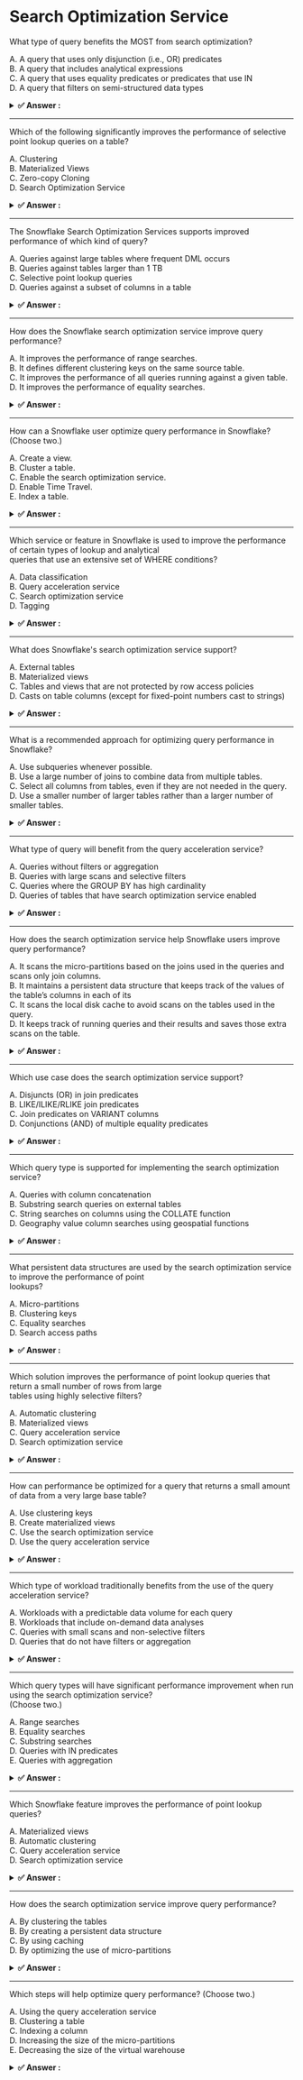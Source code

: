 # Search Optimization Service                                                                                                                                                                                                                                                                                                                                                                                   
What type of query benefits the MOST from search optimization?                                                                                                                                                                                                                                                                                                                                                  
                                                                                                                                                                                                                                                                                                                                                                                                                
A. A query that uses only disjunction (i.e., OR) predicates<br>B. A query that includes analytical expressions<br>C. A query that uses equality predicates or predicates that use IN<br>D. A query that filters on semi-structured data types                                                                                                                                                                   
                                                                                                                                                                                                                                                                                                                                                                                                                
<details>                                                                                                                                                                                                                                                                                                                                                                                                       
<summary><strong>✅ Answer : </strong></summary>                                                                                                                                                                                                                                                                                                                                                                
<strong>C</strong>                                                                                                                                                                                                                                                                                                                                                                                              
                                                                                                                                                                                                                                                                                                                                                                                                                
The correct answer is C, a query that uses equality predicates or predicates that use IN. Search Optimization                                                                                                                                                                                                                                                                                                   
Service in Snowflake is designed to significantly accelerate point lookups and selective queries.                                                                                                                                                                                                                                                                                                               
Equality predicates (using the "=" operator) and IN predicates (checking for membership within a list of                                                                                                                                                                                                                                                                                                        
values) are prime candidates for optimization because they allow Snowflake to efficiently identify and retrieve                                                                                                                                                                                                                                                                                                 
the exact rows matching the specified conditions. The service builds and maintains a persistent data structure                                                                                                                                                                                                                                                                                                  
which enables faster data retrieval.                                                                                                                                                                                                                                                                                                                                                                            
Option A is less effective. Disjunction (OR) predicates often require Snowflake to scan multiple potentialmatches, diminishing the benefits of search optimization compared to precise lookups. While it might help                                                                                                                                                                                             
with queries, Search Optimization is not specifically designed for or to improve the performance of queries                                                                                                                                                                                                                                                                                                     
using only disjunction predicates.                                                                                                                                                                                                                                                                                                                                                                              
Option B, analytical expressions (e.g., aggregations, window functions), are primarily CPU-bound and not                                                                                                                                                                                                                                                                                                        
directly optimized by the Search Optimization Service. These expressions benefit more from warehouse                                                                                                                                                                                                                                                                                                            
scaling and query optimization techniques within Snowflake's query processor.                                                                                                                                                                                                                                                                                                                                   
Option D, filtering on semi-structured data types, while partially supported, doesn't reap the full benefits as                                                                                                                                                                                                                                                                                                 
equality predicates. Snowflake's Search Optimization does not currently support all semi-structured data                                                                                                                                                                                                                                                                                                        
types or every possible way you can filter semi-structured data.                                                                                                                                                                                                                                                                                                                                                
In essence, Search Optimization excels when narrowing down the search space quickly, and equality and IN                                                                                                                                                                                                                                                                                                        
predicates are the most direct ways to achieve this.Because Snowflake stores its data in micro-partitions,                                                                                                                                                                                                                                                                                                      
using search optimization, specifically with equality predicates, will allow for the system to quickly retrieve                                                                                                                                                                                                                                                                                                 
the micro-partitions needed without scanning a large amount of unneeded data.                                                                                                                                                                                                                                                                                                                                   
For more information on Snowflake's Search Optimization Service, refer to the official documentation:                                                                                                                                                                                                                                                                                                           
https://docs.snowflake.com/en/user-guide/search-optimization-service.html                                                                                                                                                                                                                                                                                                                                       
</details>                                                                                                                                                                                                                                                                                                                                                                                                      
                                                                                                                                                                                                                                                                                                                                                                                                                
                                                                                                                                                                                                                                                                                                                                                                                                                
---                                                                                                                                                                                                                                                                                                                                                                                                             
Which of the following significantly improves the performance of selective point lookup queries on a table?                                                                                                                                                                                                                                                                                                     
                                                                                                                                                                                                                                                                                                                                                                                                                
A. Clustering<br>B. Materialized Views<br>C. Zero-copy Cloning<br>D. Search Optimization Service                                                                                                                                                                                                                                                                                                                
                                                                                                                                                                                                                                                                                                                                                                                                                
<details>                                                                                                                                                                                                                                                                                                                                                                                                       
<summary><strong>✅ Answer : </strong></summary>                                                                                                                                                                                                                                                                                                                                                                
<strong>D</strong>                                                                                                                                                                                                                                                                                                                                                                                              
                                                                                                                                                                                                                                                                                                                                                                                                                
The correct answer is D, Search Optimization Service. Here's why:                                                                                                                                                                                                                                                                                                                                               
Search Optimization Service directly addresses the performance of selective point lookup queries. Point                                                                                                                                                                                                                                                                                                         
lookup queries involve searching for specific rows based on a single value or a small set of values in one or                                                                                                                                                                                                                                                                                                   
more columns. These queries need fast and efficient data retrieval.                                                                                                                                                                                                                                                                                                                                             
Clustering, while beneficial for overall query performance by organizing data physically, doesn't specifically                                                                                                                                                                                                                                                                                                  
target point lookups in the same direct manner as Search Optimization. Clustering optimizes for range scans                                                                                                                                                                                                                                                                                                     
and queries that filter on a clustered key, not necessarily single-value lookups.                                                                                                                                                                                                                                                                                                                               
Materialized views pre-compute and store query results, which can speed up some queries. However, they                                                                                                                                                                                                                                                                                                          
require maintenance and are not universally applicable to all types of point lookups, especially if the filtering                                                                                                                                                                                                                                                                                               
criteria change frequently. They are also more suited for aggregation and complex joins rather than simple                                                                                                                                                                                                                                                                                                      
key-based lookups.                                                                                                                                                                                                                                                                                                                                                                                              
Zero-copy cloning creates a copy of a database, schema, or table without duplicating the underlying data                                                                                                                                                                                                                                                                                                        
storage. While useful for development and testing, it does not inherently improve the performance of point                                                                                                                                                                                                                                                                                                      
lookup queries. It only creates a new environment with the same (potentially slow) query performance                                                                                                                                                                                                                                                                                                            
characteristics as the original.                                                                                                                                                                                                                                                                                                                                                                                
Search Optimization Service, in contrast, builds and maintains a persistent data structure (akin to an index,                                                                                                                                                                                                                                                                                                   
but automatically managed by Snowflake) that allows Snowflake to rapidly locate rows that match the                                                                                                                                                                                                                                                                                                             
specified criteria in point lookup queries. It dramatically reduces the amount of data that needs to be scanned                                                                                                                                                                                                                                                                                                 
for each lookup, thereby significantly improving performance. Snowflake automatically determines when and                                                                                                                                                                                                                                                                                                       
how to use the search optimization data structure, simplifying its application. The service uses statistics and                                                                                                                                                                                                                                                                                                 
data analysis to decide which columns benefit most from this optimization. This results in significantly faster                                                                                                                                                                                                                                                                                                 
execution times for queries that previously relied on full table scans or inefficient indexing strategies.                                                                                                                                                                                                                                                                                                      
For further research, refer to the official Snowflake documentation on Search Optimization:                                                                                                                                                                                                                                                                                                                     
https://docs.snowflake.com/en/user-guide/search-optimization-service.html                                                                                                                                                                                                                                                                                                                                       
</details>                                                                                                                                                                                                                                                                                                                                                                                                      
                                                                                                                                                                                                                                                                                                                                                                                                                
                                                                                                                                                                                                                                                                                                                                                                                                                
---                                                                                                                                                                                                                                                                                                                                                                                                             
The Snowflake Search Optimization Services supports improved performance of which kind of query?                                                                                                                                                                                                                                                                                                                
                                                                                                                                                                                                                                                                                                                                                                                                                
A. Queries against large tables where frequent DML occurs<br>B. Queries against tables larger than 1 TB<br>C. Selective point lookup queries<br>D. Queries against a subset of columns in a table                                                                                                                                                                                                               
                                                                                                                                                                                                                                                                                                                                                                                                                
<details>                                                                                                                                                                                                                                                                                                                                                                                                       
<summary><strong>✅ Answer : </strong></summary>                                                                                                                                                                                                                                                                                                                                                                
<strong>C</strong>                                                                                                                                                                                                                                                                                                                                                                                              
                                                                                                                                                                                                                                                                                                                                                                                                                
The Snowflake Search Optimization Service (SOS) is designed to accelerate point lookup queries on large                                                                                                                                                                                                                                                                                                         
tables. Point lookups, also known as selective queries, involve retrieving specific rows based on equality or IN                                                                                                                                                                                                                                                                                                
conditions on one or more columns. SOS creates a persistent data structure that functions similarly to anindex, enabling Snowflake to quickly locate and retrieve the matching rows without scanning the entire table.                                                                                                                                                                                          
Traditional indexes can struggle with the dynamic nature of data in cloud data warehouses and the need for                                                                                                                                                                                                                                                                                                      
continuous data loading and transformations. Snowflake's SOS overcomes these limitations by automatically                                                                                                                                                                                                                                                                                                       
and transparently maintaining its optimization structures as data is added, modified, or deleted. This ensures                                                                                                                                                                                                                                                                                                  
that the optimizations remain effective without manual intervention.                                                                                                                                                                                                                                                                                                                                            
While SOS can indirectly benefit queries against tables with frequent DML (Data Manipulation Language)                                                                                                                                                                                                                                                                                                          
operations by keeping its structures up-to-date, its primary goal isn't to optimize queries impacted by DML.                                                                                                                                                                                                                                                                                                    
Tables larger than 1 TB can benefit from SOS, but the service is more specifically tuned for queries requiring                                                                                                                                                                                                                                                                                                  
the retrieval of small subsets of data. Moreover, SOS doesn't directly optimize queries on a subset of columns                                                                                                                                                                                                                                                                                                  
if those columns aren't used in a selective filter. The core function of SOS lies in efficiently locating targeted                                                                                                                                                                                                                                                                                              
rows defined by conditions like WHERE column = value.                                                                                                                                                                                                                                                                                                                                                           
Therefore, selective point lookup queries are the specific type of queries that benefit directly from the                                                                                                                                                                                                                                                                                                       
performance improvements offered by the Snowflake Search Optimization Service. The SOS accelerates                                                                                                                                                                                                                                                                                                              
these queries by avoiding full table scans and leveraging its optimized internal data structures for efficient                                                                                                                                                                                                                                                                                                  
row identification.                                                                                                                                                                                                                                                                                                                                                                                             
For further research, consult the official Snowflake documentation:                                                                                                                                                                                                                                                                                                                                             
Snowflake Search Optimization Service                                                                                                                                                                                                                                                                                                                                                                           
</details>                                                                                                                                                                                                                                                                                                                                                                                                      
                                                                                                                                                                                                                                                                                                                                                                                                                
                                                                                                                                                                                                                                                                                                                                                                                                                
---                                                                                                                                                                                                                                                                                                                                                                                                             
How does the Snowflake search optimization service improve query performance?                                                                                                                                                                                                                                                                                                                                   
                                                                                                                                                                                                                                                                                                                                                                                                                
A. It improves the performance of range searches.<br>B. It defines different clustering keys on the same source table.<br>C. It improves the performance of all queries running against a given table.<br>D. It improves the performance of equality searches.                                                                                                                                                  
                                                                                                                                                                                                                                                                                                                                                                                                                
<details>                                                                                                                                                                                                                                                                                                                                                                                                       
<summary><strong>✅ Answer : </strong></summary>                                                                                                                                                                                                                                                                                                                                                                
<strong>D</strong>                                                                                                                                                                                                                                                                                                                                                                                              
                                                                                                                                                                                                                                                                                                                                                                                                                
The correct answer is D. It improves the performance of equality searches. The Snowflake Search                                                                                                                                                                                                                                                                                                                 
Optimization Service is specifically designed to accelerate queries that use equality predicates (e.g., WHERE                                                                                                                                                                                                                                                                                                   
column = value). It achieves this by creating a persistent, optimized data structure that efficiently maps                                                                                                                                                                                                                                                                                                      
specific values to their corresponding data locations within the table’s micro-partitions. This allows Snowflake                                                                                                                                                                                                                                                                                                
to bypass scanning the entire table or even large portions of it, directly retrieving the relevant data blocks.                                                                                                                                                                                                                                                                                                 
Unlike clustering, which aims to optimize data storage based on a defined key for efficient range-based                                                                                                                                                                                                                                                                                                         
searches, the search optimization service is value-based, focusing on improving lookup speed for exact                                                                                                                                                                                                                                                                                                          
matches. Option A is incorrect because range searches are typically optimized using clustering keys, not                                                                                                                                                                                                                                                                                                        
search optimization. Option B is inaccurate as search optimization does not define clustering keys. Option C is                                                                                                                                                                                                                                                                                                 
incorrect because the service is targeted for equality predicates, not all queries. While search optimization                                                                                                                                                                                                                                                                                                   
service can improve performance, its effect is query specific. The service's effectiveness depends on the                                                                                                                                                                                                                                                                                                       
query patterns and is most beneficial for columns frequently used in equality conditions. Therefore, it's not a                                                                                                                                                                                                                                                                                                 
universal performance booster.                                                                                                                                                                                                                                                                                                                                                                                  
Further, the service does incur some storage and maintenance costs, making it essential to understand its                                                                                                                                                                                                                                                                                                       
implications before enabling it. Snowflake monitors query activity and attempts to automatically optimize                                                                                                                                                                                                                                                                                                       
query performance, even if the search optimization service isn't explicitly enabled; however the automated                                                                                                                                                                                                                                                                                                      
mechanism only uses a limited set of strategies. The Search Optimization Service provides a more granular                                                                                                                                                                                                                                                                                                       
control and faster results.                                                                                                                                                                                                                                                                                                                                                                                     
For more detailed information, refer to the official Snowflake documentation:                                                                                                                                                                                                                                                                                                                                   
Understanding Search Optimization Service: https://docs.snowflake.com/en/user-guide/search-optimizationservice                                                                                                                                                                                                                                                                                                  
Search Optimization and Clustering: https://docs.snowflake.com/en/user-guide/tables-clustering-keys                                                                                                                                                                                                                                                                                                             
</details>                                                                                                                                                                                                                                                                                                                                                                                                      
                                                                                                                                                                                                                                                                                                                                                                                                                
                                                                                                                                                                                                                                                                                                                                                                                                                
---                                                                                                                                                                                                                                                                                                                                                                                                             
How can a Snowflake user optimize query performance in Snowflake? (Choose two.)                                                                                                                                                                                                                                                                                                                                 
                                                                                                                                                                                                                                                                                                                                                                                                                
A. Create a view.<br>B. Cluster a table.<br>C. Enable the search optimization service.<br>D. Enable Time Travel.<br>E. Index a table.                                                                                                                                                                                                                                                                           
                                                                                                                                                                                                                                                                                                                                                                                                                
<details>                                                                                                                                                                                                                                                                                                                                                                                                       
<summary><strong>✅ Answer : </strong></summary>                                                                                                                                                                                                                                                                                                                                                                
<strong>B, C</strong>                                                                                                                                                                                                                                                                                                                                                                                           
                                                                                                                                                                                                                                                                                                                                                                                                                
Here's a detailed justification for why options B and C are the correct choices for optimizing query                                                                                                                                                                                                                                                                                                            
performance in Snowflake:                                                                                                                                                                                                                                                                                                                                                                                       
Option B: Cluster a table. Clustering in Snowflake physically reorganizes data within micro-partitions based                                                                                                                                                                                                                                                                                                    
on specified clustering keys. This grouping of similar data significantly reduces the amount of data Snowflake                                                                                                                                                                                                                                                                                                  
needs to scan for queries filtering on or joining with those keys. By strategically clustering data based on                                                                                                                                                                                                                                                                                                    
commonly used filters, data access becomes much more efficient, accelerating query execution. This is                                                                                                                                                                                                                                                                                                           
because Snowflake can skip irrelevant micro-partitions that do not contain the data required by the query,                                                                                                                                                                                                                                                                                                      
directly improving query performance.                                                                                                                                                                                                                                                                                                                                                                           
Option C: Enable the search optimization service. The search optimization service automatically enhances                                                                                                                                                                                                                                                                                                        
query performance for selective queries on large tables. It achieves this by creating a separate search access                                                                                                                                                                                                                                                                                                  
path structure (e.g. inverted index) optimized for fast lookups. Instead of relying solely on table scans,                                                                                                                                                                                                                                                                                                      
Snowflake can quickly locate the relevant data through this structure. This reduces data scanned leading to                                                                                                                                                                                                                                                                                                     
better performance, particularly for queries using filters on columns added to the optimization service.                                                                                                                                                                                                                                                                                                        
However, it comes with a cost associated with storage, so it needs to be thoughtfully implemented.                                                                                                                                                                                                                                                                                                              
Why the other options are incorrect:                                                                                                                                                                                                                                                                                                                                                                            
A. Create a view: Creating a view does not improve underlying query performance on the base tables. It                                                                                                                                                                                                                                                                                                          
essentially creates a saved query that references tables. The query against the view still executes against the                                                                                                                                                                                                                                                                                                 
underlying table and would benefit from B or C, but a view alone is not a performance optimizer.                                                                                                                                                                                                                                                                                                                
D. Enable Time Travel: Time Travel allows users to access historical data in Snowflake, but it doesn't improve                                                                                                                                                                                                                                                                                                  
query performance in general. It has no impact on performance optimization of recent data queries.                                                                                                                                                                                                                                                                                                              
E. Index a table: While indexing is a common strategy in traditional databases, Snowflake does not support                                                                                                                                                                                                                                                                                                      
manual indexing of tables. Snowflake handles indexing internally with features like clustering and the search                                                                                                                                                                                                                                                                                                   
optimization service. User defined indexes are not an option.                                                                                                                                                                                                                                                                                                                                                   
Authoritative Links:                                                                                                                                                                                                                                                                                                                                                                                            
Snowflake Clustering: https://docs.snowflake.com/en/user-guide/tables-clustering.html                                                                                                                                                                                                                                                                                                                           
Snowflake Search Optimization Service: https://docs.snowflake.com/en/user-guide/search-optimizationservice.html                                                                                                                                                                                                                                                                                                 
In summary, clustering tables and enabling the search optimization service are two effective methods to                                                                                                                                                                                                                                                                                                         
significantly improve query performance in Snowflake by reducing the amount of data scanned and                                                                                                                                                                                                                                                                                                                 
optimizing data access patterns.                                                                                                                                                                                                                                                                                                                                                                                
</details>                                                                                                                                                                                                                                                                                                                                                                                                      
                                                                                                                                                                                                                                                                                                                                                                                                                
                                                                                                                                                                                                                                                                                                                                                                                                                
---                                                                                                                                                                                                                                                                                                                                                                                                             
Which service or feature in Snowflake is used to improve the performance of certain types of lookup and analytical                                                                                                                                                                                                                                                                                              
queries that use an extensive set of WHERE conditions?                                                                                                                                                                                                                                                                                                                                                          
                                                                                                                                                                                                                                                                                                                                                                                                                
A. Data classification<br>B. Query acceleration service<br>C. Search optimization service<br>D. Tagging                                                                                                                                                                                                                                                                                                         
                                                                                                                                                                                                                                                                                                                                                                                                                
<details>                                                                                                                                                                                                                                                                                                                                                                                                       
<summary><strong>✅ Answer : </strong></summary>                                                                                                                                                                                                                                                                                                                                                                
<strong>C</strong>                                                                                                                                                                                                                                                                                                                                                                                              
                                                                                                                                                                                                                                                                                                                                                                                                                
The correct answer is C. Search optimization service.                                                                                                                                                                                                                                                                                                                                                           
The Search Optimization Service in Snowflake is specifically designed to dramatically improve the                                                                                                                                                                                                                                                                                                               
performance of queries that involve selective filters, often expressed as extensive WHERE clause conditions.                                                                                                                                                                                                                                                                                                    
These filters typically target specific values or ranges within columns. Without search optimization,                                                                                                                                                                                                                                                                                                           
Snowflake might need to scan a large amount of data to satisfy the filtering conditions, leading to slow query                                                                                                                                                                                                                                                                                                  
execution times. The Search Optimization Service addresses this by creating a specialized search index for                                                                                                                                                                                                                                                                                                      
the table. This index allows Snowflake to rapidly locate the relevant data blocks required by a query, skipping                                                                                                                                                                                                                                                                                                 
the unnecessary scanning of irrelevant blocks. This process drastically reduces the I/O overhead and overall                                                                                                                                                                                                                                                                                                    
query latency. The service automatically maintains the search index whenever data in the table is updated,                                                                                                                                                                                                                                                                                                      
ensuring query performance remains optimized over time. It is important to understand that the searchoptimization service is not a generic query accelerator but tailored for queries that perform targeted lookups                                                                                                                                                                                             
using predicates.                                                                                                                                                                                                                                                                                                                                                                                               
Here's why the other options are incorrect:                                                                                                                                                                                                                                                                                                                                                                     
A. Data classification: Data classification focuses on categorizing and labeling data based on its sensitivity                                                                                                                                                                                                                                                                                                  
and other characteristics, primarily for governance and security purposes, and doesn't directly impact query                                                                                                                                                                                                                                                                                                    
performance.                                                                                                                                                                                                                                                                                                                                                                                                    
B. Query acceleration service: While Snowflake does have performance-enhancing features, the specific                                                                                                                                                                                                                                                                                                           
"Query acceleration service" is not the name of the relevant feature for WHERE clause optimization. Search                                                                                                                                                                                                                                                                                                      
optimization is the correct service related to such conditions.                                                                                                                                                                                                                                                                                                                                                 
D. Tagging: Tagging in Snowflake is used for metadata management and resource organization; it has no                                                                                                                                                                                                                                                                                                           
direct effect on query performance.                                                                                                                                                                                                                                                                                                                                                                             
Authoritative Links:                                                                                                                                                                                                                                                                                                                                                                                            
Snowflake Documentation on Search Optimization: https://docs.snowflake.com/en/user-guide/searchoptimization-service                                                                                                                                                                                                                                                                                             
Snowflake Blog on Search Optimization: https://www.snowflake.com/blog/search-optimization-serviceperformance-efficiency/                                                                                                                                                                                                                                                                                        
</details>                                                                                                                                                                                                                                                                                                                                                                                                      
                                                                                                                                                                                                                                                                                                                                                                                                                
                                                                                                                                                                                                                                                                                                                                                                                                                
---                                                                                                                                                                                                                                                                                                                                                                                                             
What does Snowflake's search optimization service support?                                                                                                                                                                                                                                                                                                                                                      
                                                                                                                                                                                                                                                                                                                                                                                                                
A. External tables<br>B. Materialized views<br>C. Tables and views that are not protected by row access policies<br>D. Casts on table columns (except for fixed-point numbers cast to strings)                                                                                                                                                                                                                  
                                                                                                                                                                                                                                                                                                                                                                                                                
<details>                                                                                                                                                                                                                                                                                                                                                                                                       
<summary><strong>✅ Answer : </strong></summary>                                                                                                                                                                                                                                                                                                                                                                
<strong>D</strong>                                                                                                                                                                                                                                                                                                                                                                                              
                                                                                                                                                                                                                                                                                                                                                                                                                
The correct answer is D. Casts on table columns (except for fixed-point numbers cast to strings).                                                                                                                                                                                                                                                                                                               
Snowflake's search optimization service primarily accelerates queries by optimizing data access based on the                                                                                                                                                                                                                                                                                                    
predicates within the WHERE clause. It functions by creating a search access path, which is essentially a                                                                                                                                                                                                                                                                                                       
mapping of values to data locations within a table. This optimization focuses on how data is physically                                                                                                                                                                                                                                                                                                         
accessed. Casting operations, such as converting data types, can impact the effectiveness of this mapping.                                                                                                                                                                                                                                                                                                      
Snowflake's documentation clearly states that search optimization can be used on columns that have casts                                                                                                                                                                                                                                                                                                        
with specific exceptions. This is because when you cast a data type, the internal representation of a value                                                                                                                                                                                                                                                                                                     
might change. For example, casting strings to numbers. This new representation may hinder the existing                                                                                                                                                                                                                                                                                                          
search access path if not explicitly accounted for.                                                                                                                                                                                                                                                                                                                                                             
However, it’s important to note that casts on fixed-point numbers to strings specifically aren't supported. This                                                                                                                                                                                                                                                                                                
is primarily due to the complexities of string representations of floating point numbers and how that interacts                                                                                                                                                                                                                                                                                                 
with the service's internal data structures.                                                                                                                                                                                                                                                                                                                                                                    
Options A, B, and C are incorrect because search optimization doesn't directly work on external tables or                                                                                                                                                                                                                                                                                                       
materialized views but on base tables. Row access policies can affect access to the data, search optimization                                                                                                                                                                                                                                                                                                   
does not address or bypass these. It is applied before row access policies. While optimized performance could                                                                                                                                                                                                                                                                                                   
be passed on to the materialized views later, the search optimization service is not applied to the materialized                                                                                                                                                                                                                                                                                                
view itself. The service optimizes the base tables in a database by using indexing. Hence the answer D, is the                                                                                                                                                                                                                                                                                                  
more correct option because of that.                                                                                                                                                                                                                                                                                                                                                                            
Authoritative Links:                                                                                                                                                                                                                                                                                                                                                                                            
Snowflake Search Optimization Service Overview                                                                                                                                                                                                                                                                                                                                                                  
Snowflake Search Optimization Service Usage                                                                                                                                                                                                                                                                                                                                                                     
</details>                                                                                                                                                                                                                                                                                                                                                                                                      
                                                                                                                                                                                                                                                                                                                                                                                                                
                                                                                                                                                                                                                                                                                                                                                                                                                
---                                                                                                                                                                                                                                                                                                                                                                                                             
What is a recommended approach for optimizing query performance in Snowflake?                                                                                                                                                                                                                                                                                                                                   
                                                                                                                                                                                                                                                                                                                                                                                                                
A. Use subqueries whenever possible.<br>B. Use a large number of joins to combine data from multiple tables.<br>C. Select all columns from tables, even if they are not needed in the query.<br>D. Use a smaller number of larger tables rather than a larger number of smaller tables.                                                                                                                         
                                                                                                                                                                                                                                                                                                                                                                                                                
<details>                                                                                                                                                                                                                                                                                                                                                                                                       
<summary><strong>✅ Answer : </strong></summary>                                                                                                                                                                                                                                                                                                                                                                
<strong>A</strong>                                                                                                                                                                                                                                                                                                                                                                                              
                                                                                                                                                                                                                                                                                                                                                                                                                
The provided answer, A ("Use subqueries whenever possible"), is incorrect as a general                                                                                                                                                                                                                                                                                                                          
recommendation for optimizing query performance in Snowflake. Subqueries, while useful, can                                                                                                                                                                                                                                                                                                                     
often introduce performance bottlenecks if not carefully constructed. They can force the                                                                                                                                                                                                                                                                                                                        
database to process results multiple times, impacting query speed. Options B ("Use a large                                                                                                                                                                                                                                                                                                                      
number of joins") and C ("Select all columns") are clearly detrimental, leading to increased                                                                                                                                                                                                                                                                                                                    
processing and data transfer. Option B can cause the query to run slowly as join operations are                                                                                                                                                                                                                                                                                                                 
resource-intensive, and option C fetches unnecessary data, wasting computational resources.                                                                                                                                                                                                                                                                                                                     
The correct answer is D ("Use a smaller number of larger tables rather than a larger number ofsmaller tables"). This approach benefits from Snowflake’s columnar storage and micropartitioning architecture. Snowflake stores data in immutable micro-partitions, which are                                                                                                                                     
automatically organized and optimized. Larger tables with fewer partitions allow the system to                                                                                                                                                                                                                                                                                                                  
prune more data during query processing, significantly improving efficiency. When dealing with                                                                                                                                                                                                                                                                                                                  
numerous small tables, the overhead of scanning and filtering a large number of micro-partitions                                                                                                                                                                                                                                                                                                                
can be substantial. Using fewer, larger tables minimizes this overhead, allowing for more effective                                                                                                                                                                                                                                                                                                             
data pruning and more streamlined query execution.                                                                                                                                                                                                                                                                                                                                                              
Moreover, joining across a larger number of tables introduces additional processing time and                                                                                                                                                                                                                                                                                                                    
potential for inefficiencies. Focusing on a denormalized, smaller number of tables enables the                                                                                                                                                                                                                                                                                                                  
query engine to operate more effectively. Denormalization should, however, be applied carefully                                                                                                                                                                                                                                                                                                                 
as it may impact other aspects like data integrity. Snowflake's query optimizer can also perform                                                                                                                                                                                                                                                                                                                
better when working with fewer, larger tables.                                                                                                                                                                                                                                                                                                                                                                  
Snowflake Performance Tuning: Best PracticesSnowflake Documentation on                                                                                                                                                                                                                                                                                                                                          
ClusteringUnderstanding Snowflake Micro-PartitionsThese links offer detailed explanations of                                                                                                                                                                                                                                                                                                                    
Snowflake’s architectural nuances and performance-optimization techniques.                                                                                                                                                                                                                                                                                                                                      
</details>                                                                                                                                                                                                                                                                                                                                                                                                      
                                                                                                                                                                                                                                                                                                                                                                                                                
                                                                                                                                                                                                                                                                                                                                                                                                                
---                                                                                                                                                                                                                                                                                                                                                                                                             
What type of query will benefit from the query acceleration service?                                                                                                                                                                                                                                                                                                                                            
                                                                                                                                                                                                                                                                                                                                                                                                                
A. Queries without filters or aggregation<br>B. Queries with large scans and selective filters<br>C. Queries where the GROUP BY has high cardinality<br>D. Queries of tables that have search optimization service enabled                                                                                                                                                                                      
                                                                                                                                                                                                                                                                                                                                                                                                                
<details>                                                                                                                                                                                                                                                                                                                                                                                                       
<summary><strong>✅ Answer : </strong></summary>                                                                                                                                                                                                                                                                                                                                                                
<strong>B</strong>                                                                                                                                                                                                                                                                                                                                                                                              
                                                                                                                                                                                                                                                                                                                                                                                                                
The correct answer is B: "Queries with large scans and selective filters." Here's why:                                                                                                                                                                                                                                                                                                                          
Snowflake's Query Acceleration Service is designed to improve the performance of specific types                                                                                                                                                                                                                                                                                                                 
of queries by allocating additional compute resources. It's most effective when queries involve                                                                                                                                                                                                                                                                                                                 
scanning a significant portion of a table (large scans) but then filter out most of the data based on                                                                                                                                                                                                                                                                                                           
selective criteria. This scenario creates a bottleneck where the initial scan takes a long time, and                                                                                                                                                                                                                                                                                                            
the filtering operation, though simple, is applied to a very large intermediary dataset. The                                                                                                                                                                                                                                                                                                                    
acceleration service provides the extra horsepower to speed up the scan, enabling faster                                                                                                                                                                                                                                                                                                                        
completion of these types of queries.Option A is incorrect because queries without filters or aggregations are typically simple and                                                                                                                                                                                                                                                                             
often processed quickly with standard compute resources; acceleration wouldn't provide much                                                                                                                                                                                                                                                                                                                     
benefit. Option C is not ideal, as queries with high cardinality in the GROUP BY clause might                                                                                                                                                                                                                                                                                                                   
benefit from general query optimization strategies like clustering more so than acceleration.                                                                                                                                                                                                                                                                                                                   
Option D, while search optimization can improve performance, it's a separate feature focused on                                                                                                                                                                                                                                                                                                                 
optimizing search terms, not general large table scans with filters. The query acceleration is                                                                                                                                                                                                                                                                                                                  
focused on the computation resources, while the search optimization is on data organization and                                                                                                                                                                                                                                                                                                                 
indexing.                                                                                                                                                                                                                                                                                                                                                                                                       
In essence, the Query Acceleration Service targets the bottleneck created by large scans                                                                                                                                                                                                                                                                                                                        
combined with effective filtering, making option B the optimal scenario for its use. It is not about                                                                                                                                                                                                                                                                                                            
reducing data scanned, but increasing the compute dedicated to it. This contrasts with features                                                                                                                                                                                                                                                                                                                 
like clustering, which aim at reducing the need to scan large amounts of data in the first place.                                                                                                                                                                                                                                                                                                               
For further research, please refer to the official Snowflake documentation on query                                                                                                                                                                                                                                                                                                                             
acceleration:https://docs.snowflake.com/en/user-guide/query-accelerationserviceandhttps://www.snowflake.com/blog/query-acceleration-service-power-performance/                                                                                                                                                                                                                                                  
</details>                                                                                                                                                                                                                                                                                                                                                                                                      
                                                                                                                                                                                                                                                                                                                                                                                                                
                                                                                                                                                                                                                                                                                                                                                                                                                
---                                                                                                                                                                                                                                                                                                                                                                                                             
How does the search optimization service help Snowflake users improve query performance?                                                                                                                                                                                                                                                                                                                        
                                                                                                                                                                                                                                                                                                                                                                                                                
A. It scans the micro-partitions based on the joins used in the queries and scans only join columns.<br>B. It maintains a persistent data structure that keeps track of the values of the table’s columns in each of its<br>C. It scans the local disk cache to avoid scans on the tables used in the query.<br>D. It keeps track of running queries and their results and saves those extra scans on the table.
                                                                                                                                                                                                                                                                                                                                                                                                                
<details>                                                                                                                                                                                                                                                                                                                                                                                                       
<summary><strong>✅ Answer : </strong></summary>                                                                                                                                                                                                                                                                                                                                                                
<strong>B</strong>                                                                                                                                                                                                                                                                                                                                                                                              
                                                                                                                                                                                                                                                                                                                                                                                                                
The correct answer is B. It maintains a persistent data structure that keeps track of the values of                                                                                                                                                                                                                                                                                                             
the table’s columns in each of its micro-partitions.                                                                                                                                                                                                                                                                                                                                                            
Snowflake's Search Optimization Service significantly enhances query performance by                                                                                                                                                                                                                                                                                                                             
intelligently pruning micro-partitions, effectively reducing the amount of data that needs to be                                                                                                                                                                                                                                                                                                                
scanned. It achieves this by constructing and maintaining a persistent search access path. This                                                                                                                                                                                                                                                                                                                 
path is essentially a metadata layer that stores information about the column values within each                                                                                                                                                                                                                                                                                                                
micro-partition. When a query is executed, Snowflake consults this access path to identify which                                                                                                                                                                                                                                                                                                                
micro-partitions are likely to contain the data required, based on the predicates in the WHERE                                                                                                                                                                                                                                                                                                                  
clause. Only those relevant micro-partitions are scanned, drastically reducing I/O operations and                                                                                                                                                                                                                                                                                                               
query execution time.                                                                                                                                                                                                                                                                                                                                                                                           
This approach is distinct from simply caching data or focusing solely on join columns. Option A is                                                                                                                                                                                                                                                                                                              
incorrect because while join operations are crucial, the search optimization service operates on                                                                                                                                                                                                                                                                                                                
the column values within each micro-partition irrespective of joins. Option C is inaccurate because                                                                                                                                                                                                                                                                                                             
while local disk caching plays a role in performance, it's not the primary function of this specific                                                                                                                                                                                                                                                                                                            
service. Option D describes query caching, which is a separate optimization technique from the                                                                                                                                                                                                                                                                                                                  
search optimization service, which operates at the data scanning level, not the query result level.                                                                                                                                                                                                                                                                                                             
The key here is that the Search Optimization Service builds an index-like structure, not on the                                                                                                                                                                                                                                                                                                                 
entire table, but on the data stored within each micro-partition. This granular approach allows for                                                                                                                                                                                                                                                                                                             
more efficient data filtering at the storage level.For further information, refer to the official Snowflake documentation on Search Optimization:                                                                                                                                                                                                                                                               
Snowflake Search Optimization Service                                                                                                                                                                                                                                                                                                                                                                           
</details>                                                                                                                                                                                                                                                                                                                                                                                                      
                                                                                                                                                                                                                                                                                                                                                                                                                
                                                                                                                                                                                                                                                                                                                                                                                                                
---                                                                                                                                                                                                                                                                                                                                                                                                             
Which use case does the search optimization service support?                                                                                                                                                                                                                                                                                                                                                    
                                                                                                                                                                                                                                                                                                                                                                                                                
A. Disjuncts (OR) in join predicates<br>B. LIKE/ILIKE/RLIKE join predicates<br>C. Join predicates on VARIANT columns<br>D. Conjunctions (AND) of multiple equality predicates                                                                                                                                                                                                                                   
                                                                                                                                                                                                                                                                                                                                                                                                                
<details>                                                                                                                                                                                                                                                                                                                                                                                                       
<summary><strong>✅ Answer : </strong></summary>                                                                                                                                                                                                                                                                                                                                                                
<strong>D</strong>                                                                                                                                                                                                                                                                                                                                                                                              
                                                                                                                                                                                                                                                                                                                                                                                                                
The search optimization service in Snowflake is designed to accelerate data retrieval for specific                                                                                                                                                                                                                                                                                                              
types of queries, primarily focusing on improving the performance of searches based on equality                                                                                                                                                                                                                                                                                                                 
predicates. Option D, "Conjunctions (AND) of multiple equality predicates," accurately reflects                                                                                                                                                                                                                                                                                                                 
this core functionality. When you have a query that filters data using multiple WHERE clause                                                                                                                                                                                                                                                                                                                    
conditions combined with AND, such as WHERE column1 = value1 AND column2 = value2 AND                                                                                                                                                                                                                                                                                                                           
column3 = value3, the search optimization service can significantly reduce the amount of data                                                                                                                                                                                                                                                                                                                   
scanned, thus speeding up the query execution.                                                                                                                                                                                                                                                                                                                                                                  
Options A, B, and C describe query patterns that the search optimization service does not directly                                                                                                                                                                                                                                                                                                              
support and, in some cases, may hinder. Disjuncts (OR conditions), as mentioned in option A, often                                                                                                                                                                                                                                                                                                              
require scanning a larger portion of the table. Similarly, LIKE, ILIKE, and RLIKE predicates (option                                                                                                                                                                                                                                                                                                            
B) necessitate pattern matching, which isn't directly optimized by the search optimization service.                                                                                                                                                                                                                                                                                                             
Join predicates on VARIANT columns (option C) also generally do not benefit from this service                                                                                                                                                                                                                                                                                                                   
because VARIANT data structures require more complex processing. The search optimization                                                                                                                                                                                                                                                                                                                        
service relies on pre-computed metadata derived from indexed columns, which typically focuses                                                                                                                                                                                                                                                                                                                   
on exact values, making it suitable for equality predicates. It achieves this by creating a persistent                                                                                                                                                                                                                                                                                                          
data structure that stores information about how values are distributed within the table. When aquery with equality predicates is submitted, the query engine can use this metadata to skip                                                                                                                                                                                                                     
unnecessary data blocks and retrieve only those that contain the requested values. This                                                                                                                                                                                                                                                                                                                         
significantly improves query performance, particularly on large tables. It also helps to reduce                                                                                                                                                                                                                                                                                                                 
cloud spend as there is less computation required.                                                                                                                                                                                                                                                                                                                                                              
For more details on Snowflake's Search Optimization Service, you can refer to the official                                                                                                                                                                                                                                                                                                                      
documentation:                                                                                                                                                                                                                                                                                                                                                                                                  
Snowflake Search Optimization Service: https://docs.snowflake.com/en/user-guide/searchoptimization-service                                                                                                                                                                                                                                                                                                      
Understanding Search Optimization and Performance:                                                                                                                                                                                                                                                                                                                                                              
https://www.snowflake.com/blog/optimizing-search-performance-snowflake/                                                                                                                                                                                                                                                                                                                                         
</details>                                                                                                                                                                                                                                                                                                                                                                                                      
                                                                                                                                                                                                                                                                                                                                                                                                                
                                                                                                                                                                                                                                                                                                                                                                                                                
---                                                                                                                                                                                                                                                                                                                                                                                                             
Which query type is supported for implementing the search optimization service?                                                                                                                                                                                                                                                                                                                                 
                                                                                                                                                                                                                                                                                                                                                                                                                
A. Queries with column concatenation<br>B. Substring search queries on external tables<br>C. String searches on columns using the COLLATE function<br>D. Geography value column searches using geospatial functions                                                                                                                                                                                             
                                                                                                                                                                                                                                                                                                                                                                                                                
<details>                                                                                                                                                                                                                                                                                                                                                                                                       
<summary><strong>✅ Answer : </strong></summary>                                                                                                                                                                                                                                                                                                                                                                
<strong>D</strong>                                                                                                                                                                                                                                                                                                                                                                                              
                                                                                                                                                                                                                                                                                                                                                                                                                
The correct answer is D. Geography value column searches using geospatial functions.                                                                                                                                                                                                                                                                                                                            
Snowflake's search optimization service is specifically designed to enhance the                                                                                                                                                                                                                                                                                                                                 
performance of queries that filter or search data based on specific attributes, including                                                                                                                                                                                                                                                                                                                       
geospatial data. This service works by creating a persistent data structure that                                                                                                                                                                                                                                                                                                                                
accelerates lookups for specified search predicates.                                                                                                                                                                                                                                                                                                                                                            
While other types of searches exist, the search optimization service benefits most                                                                                                                                                                                                                                                                                                                              
notably from searches involving geospatial functions because these often involve                                                                                                                                                                                                                                                                                                                                
complex calculations and comparisons across large datasets. Options A (column                                                                                                                                                                                                                                                                                                                                   
concatenation), B (substring searches on external tables), and C (string searches with                                                                                                                                                                                                                                                                                                                          
COLLATE) generally do not fall under the typical use cases and benefits of the search                                                                                                                                                                                                                                                                                                                           
optimization service.                                                                                                                                                                                                                                                                                                                                                                                           
Concatenation might benefit from other optimization techniques or materializing the                                                                                                                                                                                                                                                                                                                             
results, whereas external table searches can leverage data skipping if partitions are                                                                                                                                                                                                                                                                                                                           
defined properly. String searches using COLLATE might be somewhat optimized, but not                                                                                                                                                                                                                                                                                                                            
as significantly as geospatial ones. The service focuses on enhancing specific types of                                                                                                                                                                                                                                                                                                                         
searches where significant performance gains can be achieved by pre-organizing data                                                                                                                                                                                                                                                                                                                             
for faster retrieval during filtering processes. For geospatial searches, this typically                                                                                                                                                                                                                                                                                                                        
involves indexing on the geometric properties of the data.                                                                                                                                                                                                                                                                                                                                                      
For example, a search using ST_CONTAINS on a geometry column can heavily benefit                                                                                                                                                                                                                                                                                                                                
from the search optimization, speeding up point-in-polygon or intersection searches                                                                                                                                                                                                                                                                                                                             
dramatically compared to full table scans. Search optimization will create a faster lookup based on the geometry values. In essence, this feature is geared toward use cases                                                                                                                                                                                                                                    
where queries involve complex predicate matching that benefits from an index-likestructure built using data clustering for faster data access. Therefore, the geospatial                                                                                                                                                                                                                                        
searches are the best suited for leveraging this Snowflake functionality.                                                                                                                                                                                                                                                                                                                                       
Authoritative Links:                                                                                                                                                                                                                                                                                                                                                                                            
Snowflake Search Optimization Service                                                                                                                                                                                                                                                                                                                                                                           
Geospatial Data in Snowflake                                                                                                                                                                                                                                                                                                                                                                                    
Snowflake Geospatial Functions                                                                                                                                                                                                                                                                                                                                                                                  
</details>                                                                                                                                                                                                                                                                                                                                                                                                      
                                                                                                                                                                                                                                                                                                                                                                                                                
                                                                                                                                                                                                                                                                                                                                                                                                                
---                                                                                                                                                                                                                                                                                                                                                                                                             
What persistent data structures are used by the search optimization service to improve the performance of point                                                                                                                                                                                                                                                                                                 
lookups?                                                                                                                                                                                                                                                                                                                                                                                                        
                                                                                                                                                                                                                                                                                                                                                                                                                
A. Micro-partitions<br>B. Clustering keys<br>C. Equality searches<br>D. Search access paths                                                                                                                                                                                                                                                                                                                     
                                                                                                                                                                                                                                                                                                                                                                                                                
<details>                                                                                                                                                                                                                                                                                                                                                                                                       
<summary><strong>✅ Answer : </strong></summary>                                                                                                                                                                                                                                                                                                                                                                
<strong>D</strong>                                                                                                                                                                                                                                                                                                                                                                                              
                                                                                                                                                                                                                                                                                                                                                                                                                
The correct answer is D. Search access paths. Snowflake's search optimization service                                                                                                                                                                                                                                                                                                                           
leverages search access paths, not micro-partitions, clustering keys, or equality                                                                                                                                                                                                                                                                                                                               
searches directly as its persistent data structures. Search access paths are specifically                                                                                                                                                                                                                                                                                                                       
designed to accelerate point lookups (queries that retrieve specific rows based on exact                                                                                                                                                                                                                                                                                                                        
values). These are internal, opaque structures managed by Snowflake. While micropartitions (A) are the fundamental storage unit in Snowflake and clustering keys (B) help                                                                                                                                                                                                                                       
with data organization for better query performance, they don't directly provide the                                                                                                                                                                                                                                                                                                                            
persistent index-like functionality that speeds up exact match lookups provided by                                                                                                                                                                                                                                                                                                                              
search access paths. Equality searches (C) refer to the type of query and not a data                                                                                                                                                                                                                                                                                                                            
structure. Search access paths maintain mappings of values to the micro-partitions that                                                                                                                                                                                                                                                                                                                         
contain those values. This allows Snowflake to skip reading entire micro-partitions when                                                                                                                                                                                                                                                                                                                        
a query only needs data matching a specific value. This greatly reduces the amount of                                                                                                                                                                                                                                                                                                                           
data scanned for single value lookups, improving performance. The search access path is                                                                                                                                                                                                                                                                                                                         
continuously updated as data is loaded or modified, and it is automatically used when                                                                                                                                                                                                                                                                                                                           
applicable.                                                                                                                                                                                                                                                                                                                                                                                                     
Authoritative Links:                                                                                                                                                                                                                                                                                                                                                                                            
Snowflake Documentation on Search Optimization Service:                                                                                                                                                                                                                                                                                                                                                         
https://docs.snowflake.com/en/user-guide/search-optimization-service (Specifically,                                                                                                                                                                                                                                                                                                                             
look for mentions of "search access paths")                                                                                                                                                                                                                                                                                                                                                                     
Blog Post from Snowflake on Search Optimization:                                                                                                                                                                                                                                                                                                                                                                
https://www.snowflake.com/blog/unlock-faster-queries-with-snowflakes-searchoptimization-service/                                                                                                                                                                                                                                                                                                                
</details>                                                                                                                                                                                                                                                                                                                                                                                                      
                                                                                                                                                                                                                                                                                                                                                                                                                
                                                                                                                                                                                                                                                                                                                                                                                                                
---                                                                                                                                                                                                                                                                                                                                                                                                             
Which solution improves the performance of point lookup queries that return a small number of rows from large                                                                                                                                                                                                                                                                                                   
tables using highly selective filters?                                                                                                                                                                                                                                                                                                                                                                          
                                                                                                                                                                                                                                                                                                                                                                                                                
A. Automatic clustering<br>B. Materialized views<br>C. Query acceleration service<br>D. Search optimization service                                                                                                                                                                                                                                                                                             
                                                                                                                                                                                                                                                                                                                                                                                                                
<details>                                                                                                                                                                                                                                                                                                                                                                                                       
<summary><strong>✅ Answer : </strong></summary>                                                                                                                                                                                                                                                                                                                                                                
<strong>D</strong>                                                                                                                                                                                                                                                                                                                                                                                              
                                                                                                                                                                                                                                                                                                                                                                                                                
The correct answer is D. Search optimization service.                                                                                                                                                                                                                                                                                                                                                           
Search optimization is a Snowflake feature specifically designed to enhance the                                                                                                                                                                                                                                                                                                                                 
performance of point lookup queries against large tables. Point lookups are queries that                                                                                                                                                                                                                                                                                                                        
use highly selective filters (e.g., equality or IN clauses) to retrieve a small subset of                                                                                                                                                                                                                                                                                                                       
rows. These queries often involve scanning significant portions of the table, leading to                                                                                                                                                                                                                                                                                                                        
slow response times. Search optimization creates a separate metadata structure that                                                                                                                                                                                                                                                                                                                             
enables Snowflake to quickly locate the data blocks containing the specific rows                                                                                                                                                                                                                                                                                                                                
requested by the query, drastically reducing the amount of data scanned. This                                                                                                                                                                                                                                                                                                                                   
mechanism avoids full table scans, making these queries far more efficient.                                                                                                                                                                                                                                                                                                                                     
Automatic clustering, while helpful for overall query performance by organizing data, is                                                                                                                                                                                                                                                                                                                        
less targeted for point lookups. Materialized views precompute and store results of                                                                                                                                                                                                                                                                                                                             
queries, which is beneficial for frequently accessed, complex data aggregations but not                                                                                                                                                                                                                                                                                                                         
ideal for ad-hoc lookups. Query acceleration service provides resources to execute                                                                                                                                                                                                                                                                                                                              
queries faster but doesn't focus on improving the data access pattern of highly selective                                                                                                                                                                                                                                                                                                                       
queries. Thus, search optimization is the most effective choice for improving the                                                                                                                                                                                                                                                                                                                               
performance of highly selective point lookup queries on large tables in Snowflake.                                                                                                                                                                                                                                                                                                                              
Supporting Links:                                                                                                                                                                                                                                                                                                                                                                                               
Snowflake Documentation on Search Optimization: https://docs.snowflake.com/en/userguide/search-optimization-service.htmlSnowflake Documentation on Clustering: https://docs.snowflake.com/en/userguide/tables-clustering.html                                                                                                                                                                                   
Snowflake Documentation on Materialized Views: https://docs.snowflake.com/en/userguide/views-materialized.html                                                                                                                                                                                                                                                                                                  
Snowflake Documentation on Query Acceleration Service:                                                                                                                                                                                                                                                                                                                                                          
https://docs.snowflake.com/en/user-guide/query-acceleration-service.html                                                                                                                                                                                                                                                                                                                                        
</details>                                                                                                                                                                                                                                                                                                                                                                                                      
                                                                                                                                                                                                                                                                                                                                                                                                                
                                                                                                                                                                                                                                                                                                                                                                                                                
---                                                                                                                                                                                                                                                                                                                                                                                                             
How can performance be optimized for a query that returns a small amount of data from a very large base table?                                                                                                                                                                                                                                                                                                  
                                                                                                                                                                                                                                                                                                                                                                                                                
A. Use clustering keys<br>B. Create materialized views<br>C. Use the search optimization service<br>D. Use the query acceleration service                                                                                                                                                                                                                                                                       
                                                                                                                                                                                                                                                                                                                                                                                                                
<details>                                                                                                                                                                                                                                                                                                                                                                                                       
<summary><strong>✅ Answer : </strong></summary>                                                                                                                                                                                                                                                                                                                                                                
<strong>C</strong>                                                                                                                                                                                                                                                                                                                                                                                              
                                                                                                                                                                                                                                                                                                                                                                                                                
The correct answer is C, using the search optimization service. This service is specifically                                                                                                                                                                                                                                                                                                                    
designed to accelerate queries that retrieve a small subset of data from large tables.                                                                                                                                                                                                                                                                                                                          
Unlike clustering keys (A), which primarily help with full table scans or range queries,                                                                                                                                                                                                                                                                                                                        
the search optimization service builds a persistent search index. This index enables                                                                                                                                                                                                                                                                                                                            
Snowflake to efficiently locate the rows that match the query's filter predicates without                                                                                                                                                                                                                                                                                                                       
having to scan the entire base table. Materialized views (B) can also improve query                                                                                                                                                                                                                                                                                                                             
performance, but are more appropriate when the result set is frequently accessed. They                                                                                                                                                                                                                                                                                                                          
come with a cost in terms of maintenance and storage and are less optimized for highly                                                                                                                                                                                                                                                                                                                          
selective queries on very large tables. The query acceleration service (D) speeds up                                                                                                                                                                                                                                                                                                                            
queries by automatically scaling up compute resources. While beneficial, it doesn't                                                                                                                                                                                                                                                                                                                             
specifically address the issue of selective queries on massive tables in the same way                                                                                                                                                                                                                                                                                                                           
that the search optimization service does. The search optimization service focuses on                                                                                                                                                                                                                                                                                                                           
optimizing data retrieval paths, making it the most efficient option for this scenario. It                                                                                                                                                                                                                                                                                                                      
leverages intelligent indexing to directly pinpoint relevant data, drastically reducing                                                                                                                                                                                                                                                                                                                         
scan time and resources consumed. Ultimately, by minimizing the amount of data                                                                                                                                                                                                                                                                                                                                  
scanned, the search optimization service provides the best performance for queries                                                                                                                                                                                                                                                                                                                              
selecting a small portion of a large table. This approach is more cost-effective for such                                                                                                                                                                                                                                                                                                                       
scenarios compared to using a materialized view or query acceleration service.                                                                                                                                                                                                                                                                                                                                  
Further research:                                                                                                                                                                                                                                                                                                                                                                                               
Snowflake documentation on Search Optimization Service:                                                                                                                                                                                                                                                                                                                                                         
https://docs.snowflake.com/en/user-guide/search-optimization-service                                                                                                                                                                                                                                                                                                                                            
Snowflake documentation on Clustering Keys: https://docs.snowflake.com/en/userguide/tables-clustering-keys                                                                                                                                                                                                                                                                                                      
Snowflake documentation on Materialized Views: https://docs.snowflake.com/en/userguide/views-materialized                                                                                                                                                                                                                                                                                                       
Snowflake documentation on Query Acceleration Service:                                                                                                                                                                                                                                                                                                                                                          
https://docs.snowflake.com/en/user-guide/query-acceleration-service                                                                                                                                                                                                                                                                                                                                             
</details>                                                                                                                                                                                                                                                                                                                                                                                                      
                                                                                                                                                                                                                                                                                                                                                                                                                
                                                                                                                                                                                                                                                                                                                                                                                                                
---                                                                                                                                                                                                                                                                                                                                                                                                             
Which type of workload traditionally benefits from the use of the query acceleration service?                                                                                                                                                                                                                                                                                                                   
                                                                                                                                                                                                                                                                                                                                                                                                                
A. Workloads with a predictable data volume for each query<br>B. Workloads that include on-demand data analyses<br>C. Queries with small scans and non-selective filters<br>D. Queries that do not have filters or aggregation                                                                                                                                                                                  
                                                                                                                                                                                                                                                                                                                                                                                                                
<details>                                                                                                                                                                                                                                                                                                                                                                                                       
<summary><strong>✅ Answer : </strong></summary>                                                                                                                                                                                                                                                                                                                                                                
<strong>B</strong>                                                                                                                                                                                                                                                                                                                                                                                              
                                                                                                                                                                                                                                                                                                                                                                                                                
The correct answer is B, "Workloads that include on-demand data analyses," because                                                                                                                                                                                                                                                                                                                              
Snowflake's Query Acceleration Service is designed to optimize the performance of adhoc, unpredictable queries. These are the types of queries often associated with data                                                                                                                                                                                                                                       
exploration and analysis where users don't know in advance exactly what they will be                                                                                                                                                                                                                                                                                                                            
querying. Option A, "Workloads with a predictable data volume for each query," is less                                                                                                                                                                                                                                                                                                                          
likely to benefit significantly because these workloads can be often optimized with                                                                                                                                                                                                                                                                                                                             
traditional resource allocation. Option C, "Queries with small scans and non-selective                                                                                                                                                                                                                                                                                                                          
filters," suggests already efficient queries with small data footprint which may not                                                                                                                                                                                                                                                                                                                            
require the level of optimization offered by Query Acceleration service. Option D,                                                                                                                                                                                                                                                                                                                              
"Queries that do not have filters or aggregation," would typically result in a full table                                                                                                                                                                                                                                                                                                                       
scan, which Query Acceleration could help with but not as significantly as on demand                                                                                                                                                                                                                                                                                                                            
data analyses. The Query Acceleration Service dynamically allocates compute resources                                                                                                                                                                                                                                                                                                                           
to accelerate queries that may be complex or operate on large datasets. This agility                                                                                                                                                                                                                                                                                                                            
helps reduce query latency and improve overall user experience for exploratory                                                                                                                                                                                                                                                                                                                                  
analytics. Unlike pre-configured compute warehouses, the acceleration service only                                                                                                                                                                                                                                                                                                                              
uses additional compute when a query requires it, which can be a very cost-effective way                                                                                                                                                                                                                                                                                                                        
for on-demand queries. By focusing on optimizing the most unpredictable and resourceintensive queries, it delivers maximum value for analytical users. This aligns with the                                                                                                                                                                                                                                     
core idea of elastic computing in the cloud, where resources can be scaled up or down in                                                                                                                                                                                                                                                                                                                        
response to real-time demand.                                                                                                                                                                                                                                                                                                                                                                                   
Here are authoritative links for further research:                                                                                                                                                                                                                                                                                                                                                              
Snowflake Documentation - Query Acceleration Service:                                                                                                                                                                                                                                                                                                                                                           
https://docs.snowflake.com/en/user-guide/query-acceleration-service                                                                                                                                                                                                                                                                                                                                             
Snowflake Blog - Query Acceleration Service: https://www.snowflake.com/blog/queryacceleration-service-snowflake-new-performance-feature/                                                                                                                                                                                                                                                                        
</details>                                                                                                                                                                                                                                                                                                                                                                                                      
                                                                                                                                                                                                                                                                                                                                                                                                                
                                                                                                                                                                                                                                                                                                                                                                                                                
---                                                                                                                                                                                                                                                                                                                                                                                                             
Which query types will have significant performance improvement when run using the search optimization service?                                                                                                                                                                                                                                                                                                 
(Choose two.)                                                                                                                                                                                                                                                                                                                                                                                                   
                                                                                                                                                                                                                                                                                                                                                                                                                
A. Range searches<br>B. Equality searches<br>C. Substring searches<br>D. Queries with IN predicates<br>E. Queries with aggregation                                                                                                                                                                                                                                                                              
                                                                                                                                                                                                                                                                                                                                                                                                                
<details>                                                                                                                                                                                                                                                                                                                                                                                                       
<summary><strong>✅ Answer : </strong></summary>                                                                                                                                                                                                                                                                                                                                                                
<strong>B, C</strong>                                                                                                                                                                                                                                                                                                                                                                                           
                                                                                                                                                                                                                                                                                                                                                                                                                
The search optimization service in Snowflake is designed to significantly improve query                                                                                                                                                                                                                                                                                                                         
performance, specifically for equality and substring searches.                                                                                                                                                                                                                                                                                                                                                  
Equality searches (B), where you are looking for exact matches (e.g., WHERE column =                                                                                                                                                                                                                                                                                                                            
'value'), benefit greatly because the service creates a lookup structure that allows                                                                                                                                                                                                                                                                                                                            
Snowflake to directly access the relevant data partitions or micro-partitions, skipping                                                                                                                                                                                                                                                                                                                         
over irrelevant ones. This reduces the amount of data that needs to be scanned, leading                                                                                                                                                                                                                                                                                                                         
to faster query execution.                                                                                                                                                                                                                                                                                                                                                                                      
Substring searches (C), using functions like LIKE '%value%' or CONTAINS, also see                                                                                                                                                                                                                                                                                                                               
significant improvements. The service can often use its optimized structures to quickly                                                                                                                                                                                                                                                                                                                         
identify the micro-partitions that potentially contain the required substrings, drastically                                                                                                                                                                                                                                                                                                                     
reducing the data that needs to be scanned.                                                                                                                                                                                                                                                                                                                                                                     
Range searches (A), using operators like > ,< or BETWEEN, do not experience as                                                                                                                                                                                                                                                                                                                                  
significant a performance boost with search optimization. While indexing can assist with                                                                                                                                                                                                                                                                                                                        
some range queries, it is less effective compared to equality and substring searches. In                                                                                                                                                                                                                                                                                                                        
such cases, traditional micro-partition pruning based on metadata might be more                                                                                                                                                                                                                                                                                                                                 
efficient.                                                                                                                                                                                                                                                                                                                                                                                                      
Queries with IN predicates (D), while somewhat similar to equality searches, are morecomplex. While the search optimization service may provide some improvements, it's not                                                                                                                                                                                                                                     
as consistently effective as for basic equality searches because IN predicates can                                                                                                                                                                                                                                                                                                                              
involve a list of different values and can have multiple evaluation paths.                                                                                                                                                                                                                                                                                                                                      
Finally, queries with aggregations (E), like SUM(), AVG(), or COUNT(), primarily rely on                                                                                                                                                                                                                                                                                                                        
compute rather than searching. While optimizing the data retrieval using optimization                                                                                                                                                                                                                                                                                                                           
can improve overall performance, the primary bottleneck in these types of queries is                                                                                                                                                                                                                                                                                                                            
often the calculation step rather than the search.                                                                                                                                                                                                                                                                                                                                                              
In summary, the search optimization service is tailored for rapid data lookup, which is                                                                                                                                                                                                                                                                                                                         
best leveraged by equality and substring queries.                                                                                                                                                                                                                                                                                                                                                               
Authoritative Links:                                                                                                                                                                                                                                                                                                                                                                                            
Snowflake Documentation on Search Optimization: https://docs.snowflake.com/en/userguide/search-optimization-service                                                                                                                                                                                                                                                                                             
Snowflake Blog Post on Search Optimization: (Search for relevant Snowflake blog posts                                                                                                                                                                                                                                                                                                                           
using terms like "search optimization," "performance optimization," and "data pruning"                                                                                                                                                                                                                                                                                                                          
on the official Snowflake blog).                                                                                                                                                                                                                                                                                                                                                                                
</details>                                                                                                                                                                                                                                                                                                                                                                                                      
                                                                                                                                                                                                                                                                                                                                                                                                                
                                                                                                                                                                                                                                                                                                                                                                                                                
---                                                                                                                                                                                                                                                                                                                                                                                                             
Which Snowflake feature improves the performance of point lookup queries?                                                                                                                                                                                                                                                                                                                                       
                                                                                                                                                                                                                                                                                                                                                                                                                
A. Materialized views<br>B. Automatic clustering<br>C. Query acceleration service<br>D. Search optimization service                                                                                                                                                                                                                                                                                             
                                                                                                                                                                                                                                                                                                                                                                                                                
<details>                                                                                                                                                                                                                                                                                                                                                                                                       
<summary><strong>✅ Answer : </strong></summary>                                                                                                                                                                                                                                                                                                                                                                
<strong>D</strong>                                                                                                                                                                                                                                                                                                                                                                                              
                                                                                                                                                                                                                                                                                                                                                                                                                
The correct answer is D, Search Optimization Service. This feature is specifically                                                                                                                                                                                                                                                                                                                              
designed to accelerate point lookup queries, which are queries that retrieve a small                                                                                                                                                                                                                                                                                                                            
number of specific rows based on exact or highly selective criteria (e.g., WHERE id =                                                                                                                                                                                                                                                                                                                           
123). It achieves this by creating a persistent search access path, essentially a                                                                                                                                                                                                                                                                                                                               
specialized index, on the columns specified in the search optimization definition. Unlike                                                                                                                                                                                                                                                                                                                       
traditional database indexes, this path is automatically and continuously maintained by                                                                                                                                                                                                                                                                                                                         
Snowflake as data is added or modified. This pre-computed access path allows                                                                                                                                                                                                                                                                                                                                    
Snowflake to bypass full table scans, significantly reducing the amount of data that                                                                                                                                                                                                                                                                                                                            
needs to be processed and drastically improving query performance for these point                                                                                                                                                                                                                                                                                                                               
lookups. Materialized views (A) are useful for pre-computing and storing results of                                                                                                                                                                                                                                                                                                                             
complex queries, not efficient for point lookups. Automatic clustering (B) helps organize                                                                                                                                                                                                                                                                                                                       
data for better overall query performance, but doesn't specifically target point lookups.The Query Acceleration Service (C) is designed to accelerate queries using spare                                                                                                                                                                                                                                       
compute resources, rather than optimizing the data access patterns directly. Therefore,                                                                                                                                                                                                                                                                                                                         
the search optimization service is the most appropriate choice for improving the                                                                                                                                                                                                                                                                                                                                
performance of point lookup queries.                                                                                                                                                                                                                                                                                                                                                                            
Authoritative Links:                                                                                                                                                                                                                                                                                                                                                                                            
Snowflake Documentation on Search Optimization: https://docs.snowflake.com/en/userguide/search-optimization-service                                                                                                                                                                                                                                                                                             
Snowflake Blog Post on Search Optimization:                                                                                                                                                                                                                                                                                                                                                                     
https://www.snowflake.com/blog/performance-tuning-tips-for-snowflake-part-2/ (refer                                                                                                                                                                                                                                                                                                                             
to the section on search optimization)                                                                                                                                                                                                                                                                                                                                                                          
</details>                                                                                                                                                                                                                                                                                                                                                                                                      
                                                                                                                                                                                                                                                                                                                                                                                                                
                                                                                                                                                                                                                                                                                                                                                                                                                
---                                                                                                                                                                                                                                                                                                                                                                                                             
How does the search optimization service improve query performance?                                                                                                                                                                                                                                                                                                                                             
                                                                                                                                                                                                                                                                                                                                                                                                                
A. By clustering the tables<br>B. By creating a persistent data structure<br>C. By using caching<br>D. By optimizing the use of micro-partitions                                                                                                                                                                                                                                                                
                                                                                                                                                                                                                                                                                                                                                                                                                
<details>                                                                                                                                                                                                                                                                                                                                                                                                       
<summary><strong>✅ Answer : </strong></summary>                                                                                                                                                                                                                                                                                                                                                                
<strong>B</strong>                                                                                                                                                                                                                                                                                                                                                                                              
                                                                                                                                                                                                                                                                                                                                                                                                                
The Correct answer is ["B"]                                                                                                                                                                                                                                                                                                                                                                                     
</details>                                                                                                                                                                                                                                                                                                                                                                                                      
                                                                                                                                                                                                                                                                                                                                                                                                                
                                                                                                                                                                                                                                                                                                                                                                                                                
---                                                                                                                                                                                                                                                                                                                                                                                                             
Which steps will help optimize query performance? (Choose two.)                                                                                                                                                                                                                                                                                                                                                 
                                                                                                                                                                                                                                                                                                                                                                                                                
A. Using the query acceleration service<br>B. Clustering a table<br>C. Indexing a column<br>D. Increasing the size of the micro-partitions<br>E. Decreasing the size of the virtual warehouse                                                                                                                                                                                                                   
                                                                                                                                                                                                                                                                                                                                                                                                                
<details>                                                                                                                                                                                                                                                                                                                                                                                                       
<summary><strong>✅ Answer : </strong></summary>                                                                                                                                                                                                                                                                                                                                                                
<strong>A, B</strong>                                                                                                                                                                                                                                                                                                                                                                                           
                                                                                                                                                                                                                                                                                                                                                                                                                
The Correct answer is ["A","B"]                                                                                                                                                                                                                                                                                                                                                                                 
</details>                                                                                                                                                                                                                                                                                                                                                                                                      
                                                                                                                                                                                                                                                                                                                                                                                                                
                                                                                                                                                                                                                                                                                                                                                                                                                
